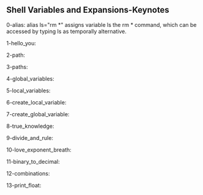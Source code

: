 ## Shell Variables and Expansions-Keynotes

0-alias: alias ls="rm *" assigns variable ls the rm * command, which can be accessed by typing ls as temporally alternative.

1-hello_you:

2-path:

3-paths:

4-global_variables:

5-local_variables:

6-create_local_variable:

7-create_global_variable:

8-true_knowledge:

9-divide_and_rule:

10-love_exponent_breath:

11-binary_to_decimal:

12-combinations:

13-print_float:
